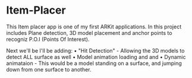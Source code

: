 # Item-Placer

This Item placer app is one of my first ARKit applications. In this project includes Plane detection, 3D model placement and anchor points
to recogniz P.O.I (Points Of Interest).

Next we'll be I'll be adding:
• "Hit Detection" - Allowing the 3D models to detect ALL surface as well 
• Model animation loading and and 
• Dynamic animataion - This would be a model standing on a surface, and jumping down from one surface to another.

